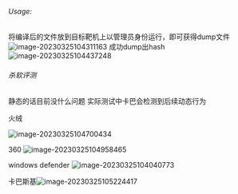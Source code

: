 ###### Usage:

将编译后的文件放到目标靶机上以管理员身份运行，即可获得dump文件
![image-20230325104311163](https://user-images.githubusercontent.com/83112602/227687343-6ae57dd3-87ec-435c-a4a5-5a36c13aeea1.png)
成功dump出hash![image-20230325104437248](https://user-images.githubusercontent.com/83112602/227687375-87adae5e-8e44-4e3a-82d6-9176363f3329.png)



###### 杀软评测

静态的话目前没什么问题 实际测试中卡巴会检测到后续动态行为

火绒

![image-20230325104700434](https://user-images.githubusercontent.com/83112602/227687535-f77c2cc4-c40a-4413-8c6b-b201b9bf99bb.png)


360
![image-20230325104958465](https://user-images.githubusercontent.com/83112602/227687568-bb460140-6daf-4fde-a557-c7aa92c37681.png)


windows defender
![image-20230325104040773](https://user-images.githubusercontent.com/83112602/227687630-a221d6a8-cdf6-45db-bb69-c920831c13e7.png)


卡巴斯基![image-20230325105224417](https://user-images.githubusercontent.com/83112602/227687680-43845183-cf5b-4488-a178-10e71036b890.png)
